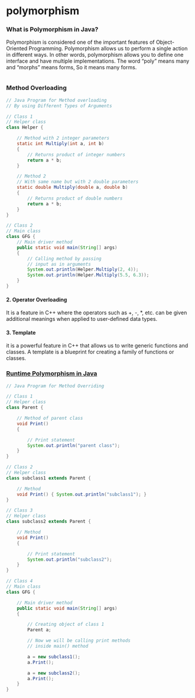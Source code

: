 # polymorphism

### What is Polymorphism in Java?

Polymorphism is considered one of the important features of Object-Oriented Programming. Polymorphism allows us to perform a single action in different ways. In other words, polymorphism allows you to define one interface and have multiple implementations. The word “poly” means many and “morphs” means forms, So it means many forms.

<figure><img src="../../../.gitbook/assets/image (4) (1) (1) (1) (1) (1) (1) (1).png" alt=""><figcaption></figcaption></figure>

### **Method Overloading**

```java
// Java Program for Method overloading
// By using Different Types of Arguments

// Class 1
// Helper class
class Helper {

	// Method with 2 integer parameters
	static int Multiply(int a, int b)
	{
		// Returns product of integer numbers
		return a * b;
	}

	// Method 2
	// With same name but with 2 double parameters
	static double Multiply(double a, double b)
	{
		// Returns product of double numbers
		return a * b;
	}
}

// Class 2
// Main class
class GFG {
	// Main driver method
	public static void main(String[] args)
	{
		// Calling method by passing
		// input as in arguments
		System.out.println(Helper.Multiply(2, 4));
		System.out.println(Helper.Multiply(5.5, 6.3));
	}
}

```

#### **2. Operator Overloading**

It is a feature in C++ where the operators such as +, -, \*, etc. can be given additional meanings when applied to user-defined data types.

#### **3. Template**

it is a powerful feature in C++ that allows us to write generic functions and classes. A template is a blueprint for creating a family of functions or classes.

### [Runtime Polymorphism in Java](https://www.geeksforgeeks.org/dynamic-method-dispatch-runtime-polymorphism-java/)

```java
// Java Program for Method Overriding

// Class 1
// Helper class
class Parent {

	// Method of parent class
	void Print()
	{

		// Print statement
		System.out.println("parent class");
	}
}

// Class 2
// Helper class
class subclass1 extends Parent {

	// Method
	void Print() { System.out.println("subclass1"); }
}

// Class 3
// Helper class
class subclass2 extends Parent {

	// Method
	void Print()
	{

		// Print statement
		System.out.println("subclass2");
	}
}

// Class 4
// Main class
class GFG {

	// Main driver method
	public static void main(String[] args)
	{

		// Creating object of class 1
		Parent a;

		// Now we will be calling print methods
		// inside main() method

		a = new subclass1();
		a.Print();

		a = new subclass2();
		a.Print();
	}
}
	
```
